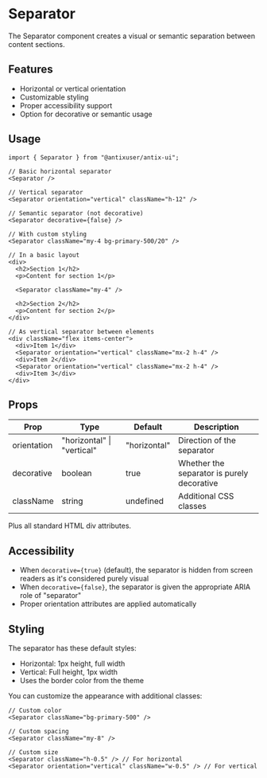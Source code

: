 # Separator

The Separator component creates a visual or semantic separation between content sections.

## Features

- Horizontal or vertical orientation
- Customizable styling
- Proper accessibility support
- Option for decorative or semantic usage

## Usage

```tsx
import { Separator } from "@antixuser/antix-ui";

// Basic horizontal separator
<Separator />

// Vertical separator
<Separator orientation="vertical" className="h-12" />

// Semantic separator (not decorative)
<Separator decorative={false} />

// With custom styling
<Separator className="my-4 bg-primary-500/20" />

// In a basic layout
<div>
  <h2>Section 1</h2>
  <p>Content for section 1</p>

  <Separator className="my-4" />

  <h2>Section 2</h2>
  <p>Content for section 2</p>
</div>

// As vertical separator between elements
<div className="flex items-center">
  <div>Item 1</div>
  <Separator orientation="vertical" className="mx-2 h-4" />
  <div>Item 2</div>
  <Separator orientation="vertical" className="mx-2 h-4" />
  <div>Item 3</div>
</div>
```

## Props

| Prop        | Type                       | Default      | Description                                |
| ----------- | -------------------------- | ------------ | ------------------------------------------ |
| orientation | "horizontal" \| "vertical" | "horizontal" | Direction of the separator                 |
| decorative  | boolean                    | true         | Whether the separator is purely decorative |
| className   | string                     | undefined    | Additional CSS classes                     |

Plus all standard HTML div attributes.

## Accessibility

- When `decorative={true}` (default), the separator is hidden from screen readers as it's considered purely visual
- When `decorative={false}`, the separator is given the appropriate ARIA role of "separator"
- Proper orientation attributes are applied automatically

## Styling

The separator has these default styles:

- Horizontal: 1px height, full width
- Vertical: Full height, 1px width
- Uses the border color from the theme

You can customize the appearance with additional classes:

```tsx
// Custom color
<Separator className="bg-primary-500" />

// Custom spacing
<Separator className="my-8" />

// Custom size
<Separator className="h-0.5" /> // For horizontal
<Separator orientation="vertical" className="w-0.5" /> // For vertical
```
